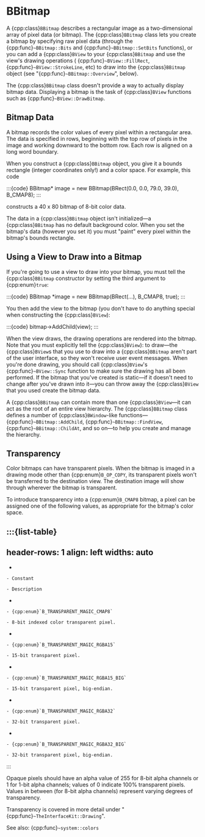 # BBitmap

A {cpp:class}`BBitmap` describes a rectangular image as a two-dimensional
array of pixel data (or bitmap). The {cpp:class}`BBitmap` class lets you
create a bitmap by specifying raw pixel data (through the
{cpp:func}`~BBitmap::Bits` and {cpp:func}`~BBitmap::SetBits` functions), or
you can add a {cpp:class}`BView` to your {cpp:class}`BBitmap` and use the
view's drawing operations ( {cpp:func}`~BView::FillRect`,
{cpp:func}`~BView::StrokeLine`, etc) to draw into the {cpp:class}`BBitmap`
object (see "{cpp:func}`~BBitmap::Overview`", below).

The {cpp:class}`BBitmap` class doesn't provide a way to actually display
bitmap data. Displaying a bitmap is the task of {cpp:class}`BView`
functions such as {cpp:func}`~BView::DrawBitmap`.

## Bitmap Data

A bitmap records the color values of every pixel within a rectangular
area. The data is specified in rows, beginning with the top row of pixels
in the image and working downward to the bottom row. Each row is aligned on
a long word boundary.

When you construct a {cpp:class}`BBitmap` object, you give it a bounds
rectangle (integer coordinates only!) and a color space. For example, this
code

:::{code}
BBitmap* image = new BBitmap(BRect(0.0, 0.0, 79.0, 39.0),
                             B_CMAP8);
:::

constructs a 40 x 80 bitmap of 8-bit color data.

The data in a {cpp:class}`BBitmap` object isn't initialized—a
{cpp:class}`BBitmap` has no default background color. When you set the
bitmap's data (however you set it) you must "paint" every pixel within the
bitmap's bounds rectangle.

## Using a View to Draw into a Bitmap

If you're going to use a view to draw into your bitmap, you must tell the
{cpp:class}`BBitmap` constructor by setting the third argument to
{cpp:enum}`true`:

:::{code}
BBitmap *image = new BBitmap(BRect(...), B_CMAP8, true);
:::

You then add the view to the bitmap (you don't have to do anything special
when constructing the {cpp:class}`BView`):

:::{code}
bitmap->AddChild(view);
:::

When the view draws, the drawing operations are rendered into the bitmap.
Note that you must explicitly tell the {cpp:class}`BView`): to draw—the
{cpp:class}`BView`s that you use to draw into a {cpp:class}`BBitmap` aren't
part of the user interface, so they won't receive user event messages. When
you're done drawing, you should call {cpp:class}`BView`'s
{cpp:func}`~BView::Sync` function to make sure the drawing has all been
performed. If the bitmap that you've created is static—if it doesn't need
to change after you've drawn into it—you can throw away the
{cpp:class}`BView` that you used create the bitmap data.

A {cpp:class}`BBitmap` can contain more than one {cpp:class}`BView`—it can
act as the root of an entire view hierarchy. The {cpp:class}`BBitmap` class
defines a number of {cpp:class}`BWindow`-like
functions—{cpp:func}`~BBitmap::AddChild`, {cpp:func}`~BBitmap::FindView`,
{cpp:func}`~BBitmap::ChildAt`, and so on—to help you create and manage the
hierarchy.

## Transparency

Color bitmaps can have transparent pixels. When the bitmap is imaged in a
drawing mode other than {cpp:enum}`B_OP_COPY`, its transparent pixels won't
be transferred to the destination view. The destination image will show
through wherever the bitmap is transparent.

To introduce transparency into a {cpp:enum}`B_CMAP8` bitmap, a pixel can
be assigned one of the following values, as appropriate for the bitmap's
color space.

:::{list-table}
---
header-rows: 1
align: left
widths: auto
---
-

	- Constant

	- Description

-

	- {cpp:enum}`B_TRANSPARENT_MAGIC_CMAP8`

	- 8-bit indexed color transparent pixel.

-

	- {cpp:enum}`B_TRANSPARENT_MAGIC_RGBA15`

	- 15-bit transparent pixel.

-

	- {cpp:enum}`B_TRANSPARENT_MAGIC_RGBA15_BIG`

	- 15-bit transparent pixel, big-endian.

-

	- {cpp:enum}`B_TRANSPARENT_MAGIC_RGBA32`

	- 32-bit transparent pixel.

-

	- {cpp:enum}`B_TRANSPARENT_MAGIC_RGBA32_BIG`

	- 32-bit transparent pixel, big-endian.
:::

Opaque pixels should have an alpha value of 255 for 8-bit alpha channels
or 1 for 1-bit alpha channels; values of 0 indicate 100% transparent
pixels. Values in between (for 8-bit alpha channels) represent varying
degrees of transparency.

Transparency is covered in more detail under
"{cpp:func}`~TheInterfaceKit::Drawing`".

See also: {cpp:func}`~system::colors`
